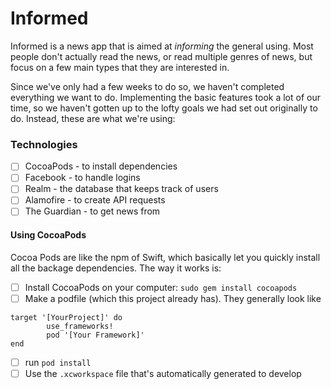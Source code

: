 # Informed

Informed is a news app that is aimed at _informing_ the general using. Most people don't actually read the news, or read multiple genres of news, but focus on a few main types that they are interested in. 

Since we've only had a few weeks to do so, we haven't completed everything we want to do. Implementing the basic features took a lot of our time, so we haven't gotten up to the lofty goals we had set out originally to do. Instead, these are what we're using:

### Technologies
- [ ] CocoaPods - to install dependencies
- [ ] Facebook - to handle logins
- [ ] Realm - the database that keeps track of users
- [ ] Alamofire - to create API requests
- [ ] The Guardian - to get news from

#### Using CocoaPods
Cocoa Pods are like the npm of Swift, which basically let you quickly install all the backage dependencies. The way it works is:
- [ ] Install CocoaPods on your computer: `sudo gem install cocoapods`
- [ ] Make a podfile (which this project already has). They generally look like
``` 
target '[YourProject]' do
        use_frameworks!
        pod '[Your Framework]'
end
```
- [ ] run `pod install`
- [ ] Use the `.xcworkspace` file that's automatically generated to develop
